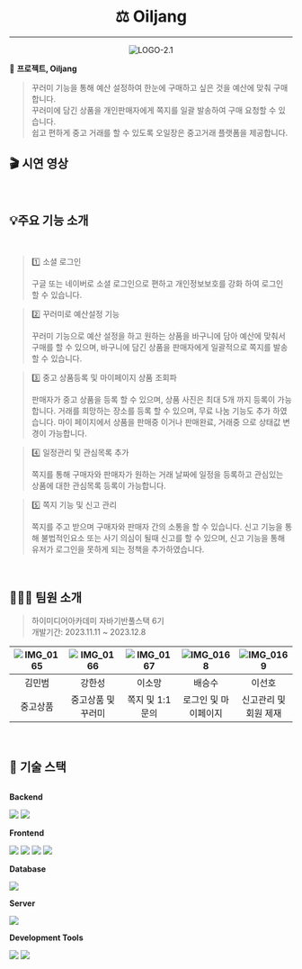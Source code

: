 <div align="center">

# ⚖️ Oiljang

</div>

<hr>

<p align="center">
  <img src="https://github.com/Merge-co/.github/assets/137472733/1ddc1da6-1bb3-4a6a-bec1-10cb49afa57a" alt="LOGO-2.1">
</p>

 🎤 **프로젝트, Oiljang**

> 꾸러미 기능을 통해 예산 설정하여 한눈에 구매하고 싶은 것을 예산에 맞춰 구매합니다.  
> 꾸러미에 담긴 상품을 개인판매자에게 쪽지를 일괄 발송하여 구매 요청할 수 있습니다.  
> 쉽고 편하게 중고 거래를 할 수 있도록 오일장은 중고거래 플랫폼을 제공합니다.


## 🎬 시연 영상


</br>

## 💡주요 기능 소개
</br>

> 1️⃣ 소셜 로그인 
>
> 구글 또는 네이버로 소셜 로그인으로 편하고 개인정보보호를 강화 하여 로그인 할 수 있습니다.
 
> 2️⃣ 꾸러미로 예산설정 기능
>
> 꾸러미 기능으로 예산 설정을 하고 원하는 상품을 바구니에 담아 예산에 맞춰서 구매를 할 수 있으며,
> 바구니에 담긴 상품을 판매자에게 일괄적으로 쪽지를 발송 할 수 있습니다.

> 3️⃣ 중고 상품등록 및 마이페이지 상품 조회파
>
> 판매자가 중고 상품을 등록 할 수 있으며, 상품 사진은 최대 5개 까지 등록이 가능합니다.
> 거래를 희망하는 장소를 등록 할 수 있으며, 무료 나눔 기능도 추가 하였습니다.
> 마이 페이지에서 상품을 판매중 이거나 판매완료, 거래중 으로 상태값 변경이 가능합니다.

> 4️⃣ 일정관리 및 관심목록 추가 
>
> 쪽지를 통해 구매자와 판매자가 원하는 거래 날짜에 일정을 등록하고 관심있는 상품에 대한 관심목록 등록이 가능합니다.

> 5️⃣ 쪽지 기능 및 신고 관리 
>
> 쪽지를 주고 받으며 구매자와 판매자 간의 소통을 할 수 있습니다.
> 신고 기능을 통해 불법적인요소 또는 사기 의심이 될때 신고를 할 수 있으며, 신고 기능을 통해 유저가 로그인을 못하게 되는 정책을 추가하였습니다.


</br>

## 🧑‍🤝‍🧑 팀원 소개
</hr>

> 하이미디어아카데미 자바기반풀스택 6기 </br>
> 개발기간: 2023.11.11 ~ 2023.12.8
					
| <div align="center">![IMG_0165](https://github.com/Merge-co/.github/assets/137472733/453e0d8d-ebb1-4af4-85cd-7fabe8a90591)</div> | <div align="center">![IMG_0166](https://github.com/Merge-co/.github/assets/137472733/ff0240cb-0d68-4784-9a25-95062954d90b)</div> | <div align="center">![IMG_0167](https://github.com/Merge-co/.github/assets/137472733/2ce10fa0-3849-42d3-acf3-ce0773735f77)</div> | <div align="center">![IMG_0168](https://github.com/Merge-co/.github/assets/137472733/a7db652f-1c4f-4ecd-8d22-2ec11e7d7d11)</div> | <div align="center">![IMG_0169](https://github.com/Merge-co/.github/assets/137472733/92f61002-1717-4f63-a7a9-369db05a1b40)</div> | 
| ----- | ------- | ------ | ------- | ------ |
| <div align="center">김민범</div> | <div align="center">강한성</div> | <div align="center">이소망</div> | <div align="center">배승수</div> | <div align="center">이선호</div> |
| <div align="center">중고상품</div> | <div align="center">중고상품 및 꾸러미</div> | <div align="center">쪽지 및 1:1 문의</div> | <div align="center">로그인 및 마이페이지</div> | <div align="center">신고관리 및 회원 제재</div> |

</br>

## 🔧 기술 스택

<div style="display:flex; flex-direction:column; align-items:flex-start;">
    <p><strong>Backend</strong></p>
    <div>
        <img src="https://img.shields.io/badge/Java-007396?style=flat&logo=Java&logoColor=white"/>
        <img src="https://img.shields.io/badge/SpringBoot-6DB33F?style=flat&logo=SpringBoot&logoColor=white"/>
    </div>
    <p><strong>Frontend</strong></p>
    <div>
        <img src="https://img.shields.io/badge/HTML-E34F26?style=flat&logo=HTML5&logoColor=white"/>
        <img src="https://img.shields.io/badge/CSS-1572B6?style=flat&logo=CSS3&logoColor=white"/> 
        <img src="https://img.shields.io/badge/Javascript-F7DF1E?style=flat&logo=Javasceipt&logoColor=white"/> 
        <img src="https://img.shields.io/badge/React-61DAFB?style=flat&logo=React&logoColor=white"/> 
    </div>
    <p><strong>Database</strong></p>
    <div>
        <img src="https://img.shields.io/badge/MySQL-4479A1?style=flat&logo=MySQL&logoColor=white"/> 
    </div>
    <p><strong>Server</strong></p>
    <div>
        <img src="https://img.shields.io/badge/ApacheTomcat-F8DC75?style=flat&logo=ApacheTomcat&logoColor=white"/> 
    </div>
    <p><strong>Development Tools</strong></p>
    <div>
        <img src="https://img.shields.io/badge/Intellij IDEA-000000?style=flat&logo=IntellijIDEA&logoColor=white"/> 
        <img src="https://img.shields.io/badge/Visual Studio Code-007ACC?style=flat&logo=visualstudiocode&logoColor=white"/>         
    </div>
</div>


<!--



**Here are some ideas to get you started:**

🙋‍♀️ A short introduction - what is your organization all about?
🌈 Contribution guidelines - how can the community get involved?
👩‍💻 Useful resources - where can the community find your docs? Is there anything else the community should know?
🍿 Fun facts - what does your team eat for breakfast?
🧙 Remember, you can do mighty things with the power of [Markdown](https://docs.github.com/github/writing-on-github/getting-started-with-writing-and-formatting-on-github/basic-writing-and-formatting-syntax)
-->
